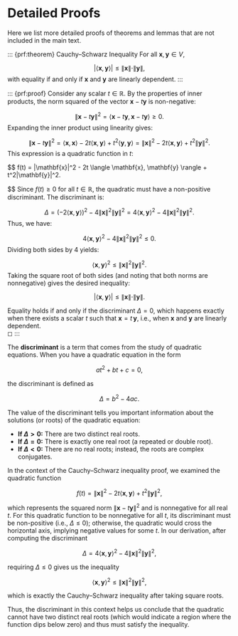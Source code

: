 # Detailed Proofs  

Here we list more detailed proofs of theorems and lemmas that are not included in the main text.


::: {prf:theorem} Cauchy–Schwarz Inequality
For all $\mathbf{x}, \mathbf{y} \in V$,

$$
|\langle \mathbf{x}, \mathbf{y} \rangle| \leq \|\mathbf{x}\| \cdot \|\mathbf{y}\|,
$$
with equality if and only if $\mathbf{x}$ and $\mathbf{y}$ are linearly dependent.
:::

::: {prf:proof}
Consider any scalar $t \in \mathbb{R}$. By the properties of inner products, the norm squared of the vector $\mathbf{x} - t\mathbf{y}$ is non-negative:

$$
\|\mathbf{x} - t\mathbf{y}\|^2 = \langle \mathbf{x} - t\mathbf{y}, \mathbf{x} - t\mathbf{y} \rangle \ge 0.
$$
Expanding the inner product using linearity gives:

$$
\|\mathbf{x} - t\mathbf{y}\|^2 = \langle \mathbf{x}, \mathbf{x} \rangle - 2t \langle \mathbf{x}, \mathbf{y} \rangle + t^2 \langle \mathbf{y}, \mathbf{y} \rangle = \|\mathbf{x}\|^2 - 2t \langle \mathbf{x}, \mathbf{y} \rangle + t^2\|\mathbf{y}\|^2.
$$
This expression is a quadratic function in $t$:

$$
f(t) = \|\mathbf{x}\|^2 - 2t \langle \mathbf{x}, \mathbf{y} \rangle + t^2\|\mathbf{y}\|^2.

$$
Since $f(t) \ge 0$ for all $t \in \mathbb{R}$, the quadratic must have a non-positive discriminant. The discriminant is:

$$
\Delta = (-2 \langle \mathbf{x}, \mathbf{y} \rangle)^2 - 4\|\mathbf{x}\|^2 \|\mathbf{y}\|^2 = 4\langle \mathbf{x}, \mathbf{y} \rangle^2 - 4\|\mathbf{x}\|^2 \|\mathbf{y}\|^2.
$$
Thus, we have:

$$
4\langle \mathbf{x}, \mathbf{y} \rangle^2 - 4\|\mathbf{x}\|^2 \|\mathbf{y}\|^2 \le 0.
$$
Dividing both sides by 4 yields:

$$
\langle \mathbf{x}, \mathbf{y} \rangle^2 \le \|\mathbf{x}\|^2 \|\mathbf{y}\|^2.
$$
Taking the square root of both sides (and noting that both norms are nonnegative) gives the desired inequality:

$$
|\langle \mathbf{x}, \mathbf{y} \rangle| \le \|\mathbf{x}\| \cdot \|\mathbf{y}\|.
$$

Equality holds if and only if the discriminant $\Delta = 0$, which happens exactly when there exists a scalar $t$ such that $\mathbf{x} = t\,\mathbf{y}$, i.e., when $\mathbf{x}$ and $\mathbf{y}$ are linearly dependent.  
◻
:::

The **discriminant** is a term that comes from the study of quadratic equations. When you have a quadratic equation in the form

$$
at^2 + bt + c = 0,
$$

the discriminant is defined as

$$
\Delta = b^2 - 4ac.
$$

The value of the discriminant tells you important information about the solutions (or roots) of the quadratic equation:

- **If $\Delta > 0$:** There are two distinct real roots.
- **If $\Delta = 0$:** There is exactly one real root (a repeated or double root).
- **If $\Delta < 0$:** There are no real roots; instead, the roots are complex conjugates.

In the context of the Cauchy–Schwarz inequality proof, we examined the quadratic function

$$
f(t) = \|\mathbf{x}\|^2 - 2t \langle \mathbf{x}, \mathbf{y} \rangle + t^2\|\mathbf{y}\|^2,
$$

which represents the squared norm $\|\mathbf{x} - t\mathbf{y}\|^2$ and is nonnegative for all real $t$. For this quadratic function to be nonnegative for all $t$, its discriminant must be non-positive (i.e., $\Delta \leq 0$); otherwise, the quadratic would cross the horizontal axis, implying negative values for some $t$. In our derivation, after computing the discriminant

$$
\Delta = 4\langle \mathbf{x}, \mathbf{y} \rangle^2 - 4\|\mathbf{x}\|^2 \|\mathbf{y}\|^2,
$$

requiring $\Delta \le 0$ gives us the inequality

$$
\langle \mathbf{x}, \mathbf{y} \rangle^2 \leq \|\mathbf{x}\|^2 \|\mathbf{y}\|^2,
$$

which is exactly the Cauchy–Schwarz inequality after taking square roots.

Thus, the discriminant in this context helps us conclude that the quadratic cannot have two distinct real roots (which would indicate a region where the function dips below zero) and thus must satisfy the inequality.